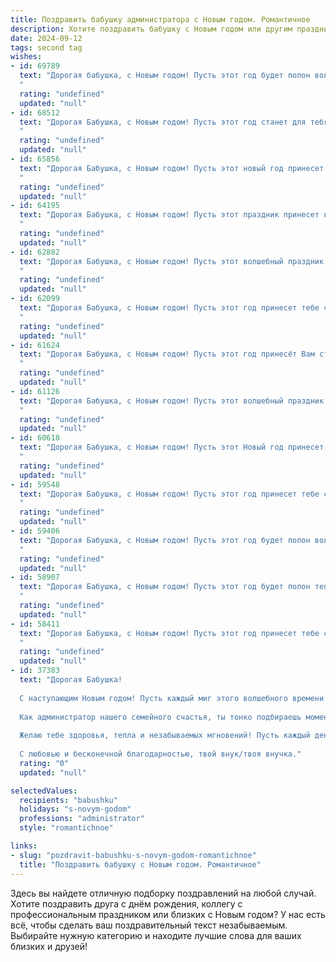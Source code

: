 ```yaml
---
title: Поздравить бабушку администратора с Новым годом. Романтичное
description: Хотите поздравить бабушку с Новым годом или другим праздником? Наш ИИ создаст незабываемое поздравление, а вы обязательно выделитесь среди других.  
date: 2024-09-12
tags: second tag
wishes:
- id: 69789
  text: "Дорогая бабушка, с Новым годом! Пусть этот год будет полон волшебства, любви и радости, как снежные хлопья, падающие на землю в новогоднюю ночь. Пусть все ваши мечты сбудутся, а здоровье всегда будет крепким!
  "
  rating: "undefined"
  updated: "null"
- id: 68512
  text: "Дорогая Бабушка, с Новым годом! Пусть этот год станет для тебя настоящей сказкой, полной чудесных моментов, добрых встреч и радостного смеха. Пусть твоя жизнь останется такой же светлой и прекрасной, как зимняя ночь, украшенная миллионами звезд. С Новым годом!
  "
  rating: "undefined"
  updated: "null"
- id: 65856
  text: "Дорогая Бабушка, с Новым годом! Пусть этот новый год принесет тебе столько же тепла и любви, сколько ты даришь нам. Ты - наш администратор семейного счастья, и мы безгранично благодарны за твою заботу и доброту. Желаю тебе крепкого здоровья, светлых дней и волшебных моментов!
  "
  rating: "undefined"
  updated: "null"
- id: 64195
  text: "Дорогая Бабушка, с Новым годом! Пусть этот праздник принесет в Вашу жизнь столько же тепла и любви, сколько Вы дарите нам своим добрым сердцем. Пусть этот год станет для Вас  периодом покоя и гармонии, а  все желания сбудутся. Желаю Вам крепкого здоровья, чтобы Вы всегда были с нами,  нашими любящими и мудрыми  администраторами жизни.  Счастливого Нового года!
  "
  rating: "undefined"
  updated: "null"
- id: 62882
  text: "Дорогая Бабушка, с Новым годом! Пусть этот волшебный праздник принесет тебе море тепла, любви и радости. Пусть в твоем уютном доме царит атмосфера счастья, а каждый день будет полон светлых надежд и новых открытий. Будь здорова, счастлива и любима, как всегда, до самой своей души, как мы тебя любим.
  "
  rating: "undefined"
  updated: "null"
- id: 62099
  text: "Дорогая Бабушка, с Новым годом! Пусть этот год принесет тебе столько же тепла, любви и уюта, сколько ты даришь нам. Пусть твой административный талант найдет новые применения в этом новом году, наполненном радостью и добрыми делами. Счастья тебе, моя дорогая!
  "
  rating: "undefined"
  updated: "null"
- id: 61624
  text: "Дорогая Бабушка, с Новым годом! Пусть этот год принесёт Вам столько же тепла и радости, сколько Вы дарите нам своим присутствием. Пусть в Новом году все мечты исполнятся, а дом наполнится смехом и любовью.  Будьте здоровы и счастливы!
  "
  rating: "undefined"
  updated: "null"
- id: 61126
  text: "Дорогая Бабушка, с Новым годом! Пусть этот волшебный праздник подарит тебе море любви, тепла и радости. Пусть каждый день будет наполнен счастьем, а твои глаза сияют от улыбки. Спасибо тебе за всё, ты — настоящая королева нашего сердца!
  "
  rating: "undefined"
  updated: "null"
- id: 60618
  text: "Дорогая Бабушка, с Новым годом! Пусть этот Новый год принесет тебе тепло, уют, любовь и бесконечное счастье. Твой труд администратора, который ты так самоотверженно отдаешь, заслуживает восхищения и уважения. Желаю тебе крепкого здоровья, ярких моментов и бесконечного вдохновения!
  "
  rating: "undefined"
  updated: "null"
- id: 59548
  text: "Дорогая Бабушка, с Новым годом! Пусть этот год принесет тебе столько же тепла, радости и любви, сколько ты даришь своим близким. Пусть каждая минута будет наполнена волшебством, а настроение всегда будет праздничным. Желаю тебе крепкого здоровья, добрых новостей и исполнения всех самых сокровенных желаний. С Новым годом, любимая!
  "
  rating: "undefined"
  updated: "null"
- id: 59406
  text: "Дорогая Бабушка, с Новым годом! Пусть этот год будет полон волшебства,  как блеск снежинок под луной, и  любви,  как сияние  новогодних огней.  Пусть  каждый  день  будет  наполнен  радостью  и  счастьем,  а  твои  глаза  всегда  светятся  от  любви  и  тепла.  Счастья  тебе,  здоровья  и  всего  самого  лучшего!
  "
  rating: "undefined"
  updated: "null"
- id: 58907
  text: "Дорогая Бабушка, с Новым годом! Пусть этот год будет полон тепла, радости и светлых воспоминаний, как новогодняя елка, украшенная любимыми игрушками. Пусть каждый день будет полон любви, заботы и душевного покоя, как уютный зимний вечер в окружении близких людей.
  "
  rating: "undefined"
  updated: "null"
- id: 58411
  text: "Дорогая Бабушка, с Новым годом! Пусть этот год принесет тебе столько же тепла и любви, сколько ты даришь нам всегда. Ты — наша опора, наш уютный дом, и твой администраторский талант  — это просто волшебство. Желаю тебе крепкого здоровья, ярких впечатлений и, конечно, исполнения самых сокровенных желаний!
  "
  rating: "undefined"
  updated: "null"
- id: 37383
  text: "Дорогая Бабушка!
  
  С наступающим Новым годом! Пусть каждый миг этого волшебного времени приносит радость и счастье в твой дом. Ты — как светлая звезда, освещающая наши сердца своим теплом и заботой.
  
  Как администратор нашего семейного счастья, ты тонко подбираешь моменты, когда все мы собираемся вместе, создавая атмосферу любви и уюта. Пусть в новом году твоя жизнь будет заполнена такими же яркими и радостными моментами, а все переживания останутся в прошлом.
  
  Желаю тебе здоровья, тепла и незабываемых мгновений! Пусть каждый день нового года будет как новая страница, полная нежности и романтики, а все мечты сбываются.
  
  С любовью и бесконечной благодарностью, твой внук/твоя внучка."
  rating: "0"
  updated: "null"

selectedValues:
  recipients: "babushku"
  holidays: "s-novym-godom"
  professions: "administrator"
  style: "romantichnoe"

links:
- slug: "pozdravit-babushku-s-novym-godom-romantichnoe"
  title: "Поздравить бабушку с Новым годом. Романтичное"
---
```


Здесь вы найдете отличную подборку поздравлений на любой случай. 
Хотите поздравить друга с днём рождения, коллегу с профессиональным праздником или близких с Новым годом? У нас есть всё, чтобы сделать ваш поздравительный текст незабываемым. Выбирайте нужную категорию и находите лучшие слова для ваших близких и друзей!
